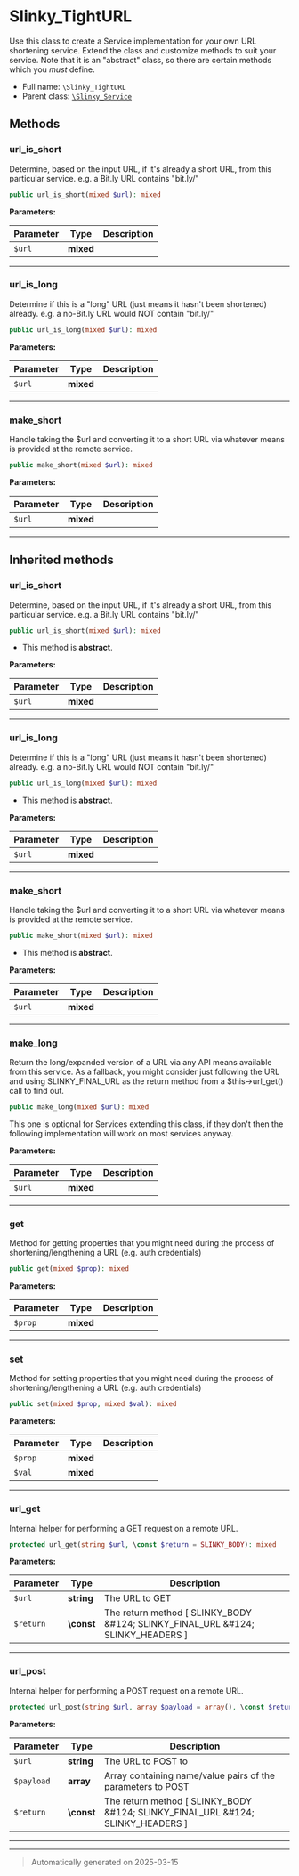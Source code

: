 
# Slinky_TightURL

Use this class to create a Service implementation for your own URL
shortening service. Extend the class and customize methods to suit your
service. Note that it is an "abstract" class, so there are certain methods
which you *must* define.



* Full name: `\Slinky_TightURL`
* Parent class: [`\Slinky_Service`](./Slinky_Service.md)




## Methods


### url_is_short

Determine, based on the input URL, if it's already a short URL, from
this particular service. e.g. a Bit.ly URL contains "bit.ly/"

```php
public url_is_short(mixed $url): mixed
```








**Parameters:**

| Parameter | Type | Description |
|-----------|------|-------------|
| `$url` | **mixed** |  |





***

### url_is_long

Determine if this is a "long" URL (just means it hasn't been shortened)
already. e.g. a no-Bit.ly URL would NOT contain "bit.ly/"

```php
public url_is_long(mixed $url): mixed
```








**Parameters:**

| Parameter | Type | Description |
|-----------|------|-------------|
| `$url` | **mixed** |  |





***

### make_short

Handle taking the $url and converting it to a short URL via whatever
means is provided at the remote service.

```php
public make_short(mixed $url): mixed
```








**Parameters:**

| Parameter | Type | Description |
|-----------|------|-------------|
| `$url` | **mixed** |  |





***


## Inherited methods


### url_is_short

Determine, based on the input URL, if it's already a short URL, from
this particular service. e.g. a Bit.ly URL contains "bit.ly/"

```php
public url_is_short(mixed $url): mixed
```




* This method is **abstract**.



**Parameters:**

| Parameter | Type | Description |
|-----------|------|-------------|
| `$url` | **mixed** |  |





***

### url_is_long

Determine if this is a "long" URL (just means it hasn't been shortened)
already. e.g. a no-Bit.ly URL would NOT contain "bit.ly/"

```php
public url_is_long(mixed $url): mixed
```




* This method is **abstract**.



**Parameters:**

| Parameter | Type | Description |
|-----------|------|-------------|
| `$url` | **mixed** |  |





***

### make_short

Handle taking the $url and converting it to a short URL via whatever
means is provided at the remote service.

```php
public make_short(mixed $url): mixed
```




* This method is **abstract**.



**Parameters:**

| Parameter | Type | Description |
|-----------|------|-------------|
| `$url` | **mixed** |  |





***

### make_long

Return the long/expanded version of a URL via any API means available
from this service. As a fallback, you might
consider just following the URL and using SLINKY_FINAL_URL as the
return method from a $this->url_get() call to find out.

```php
public make_long(mixed $url): mixed
```

This one is optional for Services extending this class, if they don't
then the following implementation will work on most services anyway.






**Parameters:**

| Parameter | Type | Description |
|-----------|------|-------------|
| `$url` | **mixed** |  |





***

### get

Method for getting properties that you might need during the process
of shortening/lengthening a URL (e.g. auth credentials)

```php
public get(mixed $prop): mixed
```








**Parameters:**

| Parameter | Type | Description |
|-----------|------|-------------|
| `$prop` | **mixed** |  |





***

### set

Method for setting properties that you might need during the process
of shortening/lengthening a URL (e.g. auth credentials)

```php
public set(mixed $prop, mixed $val): mixed
```








**Parameters:**

| Parameter | Type | Description |
|-----------|------|-------------|
| `$prop` | **mixed** |  |
| `$val` | **mixed** |  |





***

### url_get

Internal helper for performing a GET request on a remote URL.

```php
protected url_get(string $url, \const $return = SLINKY_BODY): mixed
```








**Parameters:**

| Parameter | Type | Description |
|-----------|------|-------------|
| `$url` | **string** | The URL to GET |
| `$return` | **\const** | The return method [ SLINKY_BODY &amp;#124; SLINKY_FINAL_URL &amp;#124; SLINKY_HEADERS ] |





***

### url_post

Internal helper for performing a POST request on a remote URL.

```php
protected url_post(string $url, array $payload = array(), \const $return = SLINKY_BODY): mixed
```








**Parameters:**

| Parameter | Type | Description |
|-----------|------|-------------|
| `$url` | **string** | The URL to POST to |
| `$payload` | **array** | Array containing name/value pairs of the parameters to POST |
| `$return` | **\const** | The return method [ SLINKY_BODY &amp;#124; SLINKY_FINAL_URL &amp;#124; SLINKY_HEADERS ] |





***


***
> Automatically generated on 2025-03-15
